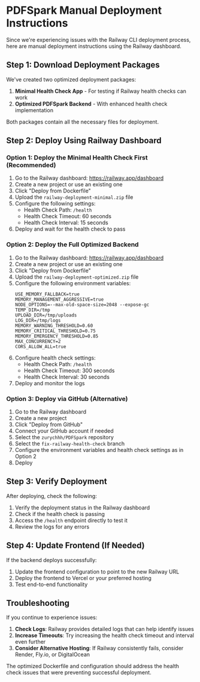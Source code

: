 # PDFSpark Manual Deployment Instructions

Since we're experiencing issues with the Railway CLI deployment process, here are manual deployment instructions using the Railway dashboard.

## Step 1: Download Deployment Packages

We've created two optimized deployment packages:

1. **Minimal Health Check App** - For testing if Railway health checks can work
2. **Optimized PDFSpark Backend** - With enhanced health check implementation

Both packages contain all the necessary files for deployment.

## Step 2: Deploy Using Railway Dashboard

### Option 1: Deploy the Minimal Health Check First (Recommended)

1. Go to the Railway dashboard: https://railway.app/dashboard
2. Create a new project or use an existing one
3. Click "Deploy from Dockerfile"
4. Upload the `railway-deployment-minimal.zip` file
5. Configure the following settings:
   - Health Check Path: `/health`
   - Health Check Timeout: 60 seconds
   - Health Check Interval: 15 seconds
6. Deploy and wait for the health check to pass

### Option 2: Deploy the Full Optimized Backend

1. Go to the Railway dashboard: https://railway.app/dashboard
2. Create a new project or use an existing one
3. Click "Deploy from Dockerfile"
4. Upload the `railway-deployment-optimized.zip` file
5. Configure the following environment variables:
   ```
   USE_MEMORY_FALLBACK=true
   MEMORY_MANAGEMENT_AGGRESSIVE=true
   NODE_OPTIONS=--max-old-space-size=2048 --expose-gc
   TEMP_DIR=/tmp
   UPLOAD_DIR=/tmp/uploads
   LOG_DIR=/tmp/logs
   MEMORY_WARNING_THRESHOLD=0.60
   MEMORY_CRITICAL_THRESHOLD=0.75
   MEMORY_EMERGENCY_THRESHOLD=0.85
   MAX_CONCURRENCY=2
   CORS_ALLOW_ALL=true
   ```
6. Configure health check settings:
   - Health Check Path: `/health`
   - Health Check Timeout: 300 seconds
   - Health Check Interval: 30 seconds
7. Deploy and monitor the logs

### Option 3: Deploy via GitHub (Alternative)

1. Go to the Railway dashboard
2. Create a new project
3. Click "Deploy from GitHub"
4. Connect your GitHub account if needed
5. Select the `zurychhh/PDFSpark` repository
6. Select the `fix-railway-health-check` branch
7. Configure the environment variables and health check settings as in Option 2
8. Deploy

## Step 3: Verify Deployment

After deploying, check the following:

1. Verify the deployment status in the Railway dashboard
2. Check if the health check is passing
3. Access the `/health` endpoint directly to test it
4. Review the logs for any errors

## Step 4: Update Frontend (If Needed)

If the backend deploys successfully:

1. Update the frontend configuration to point to the new Railway URL
2. Deploy the frontend to Vercel or your preferred hosting
3. Test end-to-end functionality

## Troubleshooting

If you continue to experience issues:

1. **Check Logs**: Railway provides detailed logs that can help identify issues
2. **Increase Timeouts**: Try increasing the health check timeout and interval even further
3. **Consider Alternative Hosting**: If Railway consistently fails, consider Render, Fly.io, or DigitalOcean

The optimized Dockerfile and configuration should address the health check issues that were preventing successful deployment.